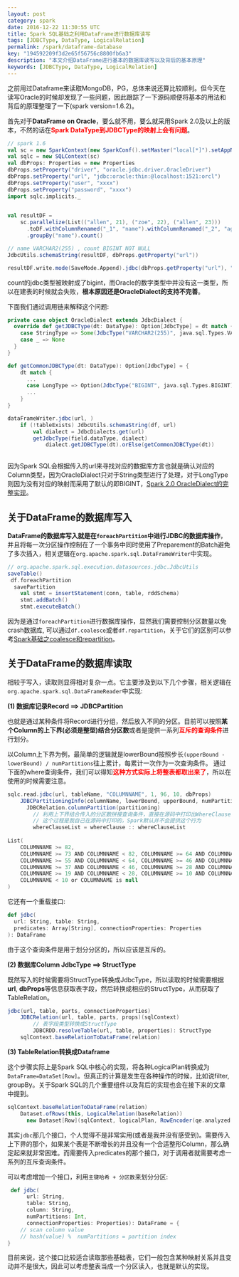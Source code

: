 ```yaml
---
layout: post
category: spark
date: 2016-12-22 11:30:55 UTC
title: Spark SQL基础之利用DataFrame进行数据库读写
tags: [JDBCType, DataType, LogicalRelation]
permalink: /spark/dataframe-database
key: "194592209f3d2e65f56756c8800fb6a3" 
description: "本文介绍DataFrame进行基本的数据库读写以及背后的基本原理"
keywords: [JDBCType, DataType, LogicalRelation]
---
```


之前用过Dataframe来读取MongoDB，PG，总体来说还算比较顺利。但今天在读写Oracle的时候却发现了一些问题，因此跟踪了一下源码顺便将基本的用法和背后的原理整理了一下(spark version=1.6.2)。

首先对于**DataFrame on Oracle**，要么就不用，要么就采用Spark 2.0及以上的版本，不然的话在<b style="color:red">Spark DataType到JDBCType的映射上会有问题</b>。

```scala
// spark 1.6
val sc = new SparkContext(new SparkConf().setMaster("local[*]").setAppName("Oracle Connection"))
val sqlc = new SQLContext(sc)
val dbProps: Properties = new Properties
dbProps.setProperty("driver", "oracle.jdbc.driver.OracleDriver")
dbProps.setProperty("url", "jdbc:oracle:thin:@localhost:1521:orcl")
dbProps.setProperty("user", "xxxx")
dbProps.setProperty("password", "xxxx")
import sqlc.implicits._

  
val resultDF =
    sc.parallelize(List(("allen", 21), ("zoe", 22), ("allen", 23)))
      .toDF.withColumnRenamed("_1", "name").withColumnRenamed("_2", "age")
      .groupBy("name").count()

// name VARCHAR2(255) , count BIGINT NOT NULL
JdbcUtils.schemaString(resultDF, dbProps.getProperty("url"))

resultDF.write.mode(SaveMode.Append).jdbc(dbProps.getProperty("url"), "xxxx", dbProps)
```

count的jdbc类型被映射成了bigint，而Oracle的数字类型中并没有这一类型，所以在建表的时候就会失败，<b class="highlight">根本原因还是OracleDialect的支持不完善</b>。

下面我们通过调用链来解释这个问题:

```scala
private case object OracleDialect extends JdbcDialect {
  override def getJDBCType(dt: DataType): Option[JdbcType] = dt match {
    case StringType => Some(JdbcType("VARCHAR2(255)", java.sql.Types.VARCHAR))
    case _ => None
  }
}
```
```scala
def getCommonJDBCType(dt: DataType): Option[JdbcType] = {
    dt match {
      ...
      case LongType => Option(JdbcType("BIGINT", java.sql.Types.BIGINT))
      ...
    }
}

dataFrameWriter.jdbc(url, )
    if (!tableExists) JdbcUtils.schemaString(df, url)
        val dialect = JdbcDialects.get(url)
        getJdbcType(field.dataType, dialect)
            dialect.getJDBCType(dt).orElse(getCommonJDBCType(dt))
            
```

因为Spark SQL会根据传入的url来寻找对应的数据库方言也就是确认对应的Column类型，因为OracleDialect只对于String类型进行了处理，对于LongType则因为没有对应的映射而采用了默认的即BIGINT，[Spark 2.0 OracleDialect的完整实现](https://github.com/apache/spark/blob/branch-2.1/sql/core/src/main/scala/org/apache/spark/sql/jdbc/OracleDialect.scala)。


## 关于DataFrame的数据库写入

<b class="highlight">DataFrame的数据库写入就是在`foreachPartition`中进行JDBC的数据库操作</b>，并且将每一次分区操作控制在了一个事务中同时使用了Preparement的Batch避免了多次插入，相关逻辑在`org.apache.spark.sql.DataFrameWriter`中实现。

```scala
// org.apache.spark.sql.execution.datasources.jdbc.JdbcUtils
saveTable()
 df.foreachPartition
  savePartition
    val stmt = insertStatement(conn, table, rddSchema)
    stmt.addBatch()
    stmt.executeBatch()
```

因为是通过`foreachPartition`进行数据库操作，显然我们需要控制分区数量以免crash数据库, 可以通过`df.coalesce`或者`df.repartition`，关于它们的区别可以参考[Spark基础之coalesce和repartition](/spark/partitions/coalesce-repartition)。

## 关于DataFrame的数据库读取

相较于写入，读取则显得相对复杂一点。它主要涉及到以下几个步骤，相关逻辑在`org.apache.spark.sql.DataFrameReader`中实现:

<b class="highlight">(1) 数据库记录Record ==> JDBCPartition</b>

也就是通过某种条件将Record进行分组，然后放入不同的分区。目前可以按照**某个Column的上下界(必须是整型)结合分区数**或者是提供一系列<b style="color:red">互斥的查询条件</b>进行划分。

以Column上下界为例，最简单的逻辑就是lowerBound按照步长`(upperBound - lowerBound) / numPartitions`往上累计，每累计一次作为一次查询条件。
通过下面的where查询条件，我们可以得知<b style="color:red">这种方式实际上将整表都取出来了</b>，所以在使用的时候需要注意。


```scala
sqlc.read.jdbc(url, tableName, "COLUMNNAME", 1, 96, 10, dbProps)
    JDBCPartitioningInfo(columnName, lowerBound, upperBound, numPartitions)
      JDBCRelation.columnPartition(partitioning)
        // 利用上下界结合传入的分区数拼接查询条件，直接在源码中打印出WhereClause
        // 这个过程是我自己在源码中打印的，Spark默认并不会提供这个行为
        whereClauseList = whereClause :: whereClauseList
        
List(
    COLUMNNAME >= 82, 
    COLUMNNAME >= 73 AND COLUMNNAME < 82, COLUMNNAME >= 64 AND COLUMNNAME < 73,      
    COLUMNNAME >= 55 AND COLUMNNAME < 64, COLUMNNAME >= 46 AND COLUMNNAME < 55,      
    COLUMNNAME >= 37 AND COLUMNNAME < 46, COLUMNNAME >= 28 AND COLUMNNAME < 37,      
    COLUMNNAME >= 19 AND COLUMNNAME < 28, COLUMNNAME >= 10 AND COLUMNNAME < 19,      
    COLUMNNAME < 10 or COLUMNNAME is null
)
```

它还有一个重载接口: 

```scala
def jdbc(
  url: String, table: String, 
  predicates: Array[String], connectionProperties: Properties
): DataFrame
```

由于这个查询条件是用于划分分区的，所以应该是互斥的。

<b class="highlight">(2) 数据库Column JdbcType ==> StructType</b>

既然写入的时候需要将StructType转换成JdbcType，所以读取的时候需要根据**url**, **dbProps**等信息获取表字段，然后转换成相应的StructType，从而获取了TableRelation。

```scala
jdbc(url, table, parts, connectionProperties)
    JDBCRelation(url, table, parts, props)(sqlContext)
        // 表字段类型转换成StructType
        JDBCRDD.resolveTable(url, table, properties): StructType
    sqlContext.baseRelationToDataFrame(relation)        
```

<b class="highlight">(3) TableRelation转换成Dataframe</b>

这个步骤实际上是Spark SQL中核心的实现，将各种LogicalPlan转换成为`DataFrame=DataSet[Row]`。但真正的计算是发生在各种操作的时候，比如说filter, groupBy。关于Spark SQL的几个重要组件以及背后的实现也会在接下来的文章中提到。

```scala
sqlContext.baseRelationToDataFrame(relation)        
    Dataset.ofRows(this, LogicalRelation(baseRelation))
      new Dataset[Row](sqlContext, logicalPlan, RowEncoder(qe.analyzed.schema))
```

其实`jdbc`那几个接口，个人觉得不是非常实用(或者是我并没有感受到)。需要传入上下界的那个，如果某个表是不断增长的并且没有一个合适整形Column，那么确定起来就非常困难。而需要传入predicates的那个接口，对于调用者就需要考虑一系列的互斥查询条件。

可以考虑增加一个接口，利用`主键哈希 + 分区数`来划分分区:

```scala
 def jdbc(
      url: String,
      table: String,
      column: String,
      numPartitions: Int,
      connectionProperties: Properties): DataFrame = { 
    // scan column value    
    // hash(value) %  numPartitions = partition index
}
```

目前来说，这个接口比较适合读取那些基础表，它们一般包含某种映射关系并且变动并不是很大，因此可以考虑整表当成一个分区读入，也就是默认的实现。




